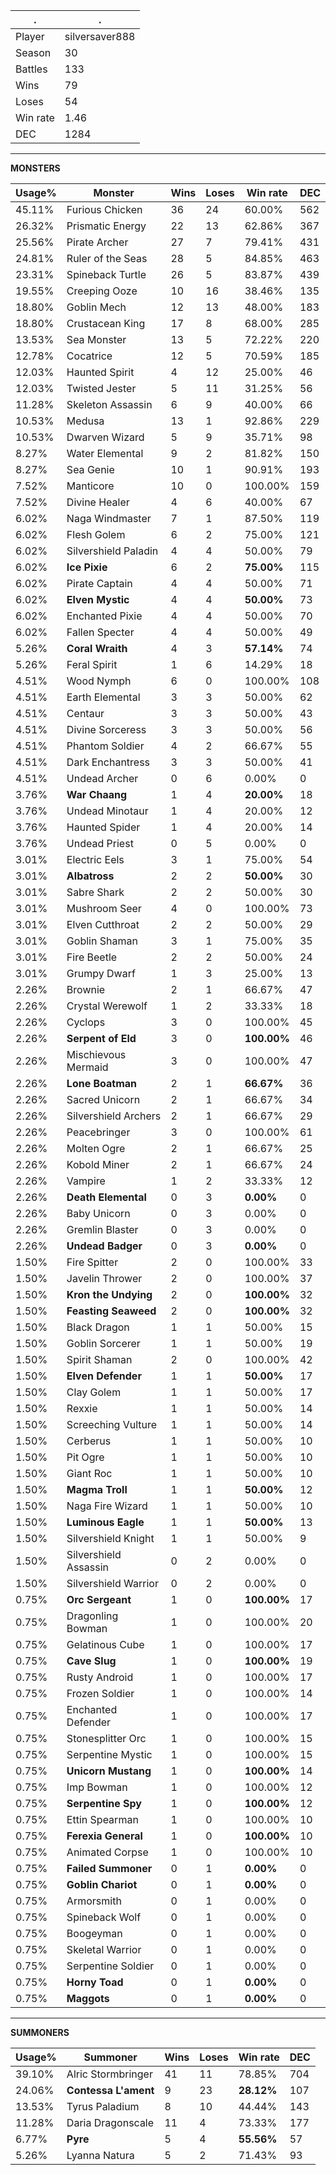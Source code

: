 .|.
|-|-
Player|silversaver888
Season|30
Battles|133
Wins|79
Loses|54
Win rate|1.46
DEC|1284

---
**MONSTERS**

Usage%|Monster|Wins|Loses|Win rate|DEC|
-|-|-|-|-|-|
45.11%|Furious Chicken|36|24|60.00%|562|
26.32%|Prismatic Energy|22|13|62.86%|367|
25.56%|Pirate Archer|27|7|79.41%|431|
24.81%|Ruler of the Seas|28|5|84.85%|463|
23.31%|Spineback Turtle|26|5|83.87%|439|
19.55%|Creeping Ooze|10|16|38.46%|135|
18.80%|Goblin Mech|12|13|48.00%|183|
18.80%|Crustacean King|17|8|68.00%|285|
13.53%|Sea Monster|13|5|72.22%|220|
12.78%|Cocatrice|12|5|70.59%|185|
12.03%|Haunted Spirit|4|12|25.00%|46|
12.03%|Twisted Jester|5|11|31.25%|56|
11.28%|Skeleton Assassin|6|9|40.00%|66|
10.53%|Medusa|13|1|92.86%|229|
10.53%|Dwarven Wizard|5|9|35.71%|98|
8.27%|Water Elemental|9|2|81.82%|150|
8.27%|Sea Genie|10|1|90.91%|193|
7.52%|Manticore|10|0|100.00%|159|
7.52%|Divine Healer|4|6|40.00%|67|
6.02%|Naga Windmaster|7|1|87.50%|119|
6.02%|Flesh Golem|6|2|75.00%|121|
6.02%|Silvershield Paladin|4|4|50.00%|79|
6.02%|**Ice Pixie**|6|2|**75.00%**|115|
6.02%|Pirate Captain|4|4|50.00%|71|
6.02%|**Elven Mystic**|4|4|**50.00%**|73|
6.02%|Enchanted Pixie|4|4|50.00%|70|
6.02%|Fallen Specter|4|4|50.00%|49|
5.26%|**Coral Wraith**|4|3|**57.14%**|74|
5.26%|Feral Spirit|1|6|14.29%|18|
4.51%|Wood Nymph|6|0|100.00%|108|
4.51%|Earth Elemental|3|3|50.00%|62|
4.51%|Centaur|3|3|50.00%|43|
4.51%|Divine Sorceress|3|3|50.00%|56|
4.51%|Phantom Soldier|4|2|66.67%|55|
4.51%|Dark Enchantress|3|3|50.00%|41|
4.51%|Undead Archer|0|6|0.00%|0|
3.76%|**War Chaang**|1|4|**20.00%**|18|
3.76%|Undead Minotaur|1|4|20.00%|12|
3.76%|Haunted Spider|1|4|20.00%|14|
3.76%|Undead Priest|0|5|0.00%|0|
3.01%|Electric Eels|3|1|75.00%|54|
3.01%|**Albatross**|2|2|**50.00%**|30|
3.01%|Sabre Shark|2|2|50.00%|30|
3.01%|Mushroom Seer|4|0|100.00%|73|
3.01%|Elven Cutthroat|2|2|50.00%|29|
3.01%|Goblin Shaman|3|1|75.00%|35|
3.01%|Fire Beetle|2|2|50.00%|24|
3.01%|Grumpy Dwarf|1|3|25.00%|13|
2.26%|Brownie|2|1|66.67%|47|
2.26%|Crystal Werewolf|1|2|33.33%|18|
2.26%|Cyclops|3|0|100.00%|45|
2.26%|**Serpent of Eld**|3|0|**100.00%**|46|
2.26%|Mischievous Mermaid|3|0|100.00%|47|
2.26%|**Lone Boatman**|2|1|**66.67%**|36|
2.26%|Sacred Unicorn|2|1|66.67%|34|
2.26%|Silvershield Archers|2|1|66.67%|29|
2.26%|Peacebringer|3|0|100.00%|61|
2.26%|Molten Ogre|2|1|66.67%|25|
2.26%|Kobold Miner|2|1|66.67%|24|
2.26%|Vampire|1|2|33.33%|12|
2.26%|**Death Elemental**|0|3|**0.00%**|0|
2.26%|Baby Unicorn|0|3|0.00%|0|
2.26%|Gremlin Blaster|0|3|0.00%|0|
2.26%|**Undead Badger**|0|3|**0.00%**|0|
1.50%|Fire Spitter|2|0|100.00%|33|
1.50%|Javelin Thrower|2|0|100.00%|37|
1.50%|**Kron the Undying**|2|0|**100.00%**|32|
1.50%|**Feasting Seaweed**|2|0|**100.00%**|32|
1.50%|Black Dragon|1|1|50.00%|15|
1.50%|Goblin Sorcerer|1|1|50.00%|19|
1.50%|Spirit Shaman|2|0|100.00%|42|
1.50%|**Elven Defender**|1|1|**50.00%**|17|
1.50%|Clay Golem|1|1|50.00%|17|
1.50%|Rexxie|1|1|50.00%|14|
1.50%|Screeching Vulture|1|1|50.00%|14|
1.50%|Cerberus|1|1|50.00%|10|
1.50%|Pit Ogre|1|1|50.00%|10|
1.50%|Giant Roc|1|1|50.00%|10|
1.50%|**Magma Troll**|1|1|**50.00%**|12|
1.50%|Naga Fire Wizard|1|1|50.00%|10|
1.50%|**Luminous Eagle**|1|1|**50.00%**|13|
1.50%|Silvershield Knight|1|1|50.00%|9|
1.50%|Silvershield Assassin|0|2|0.00%|0|
1.50%|Silvershield Warrior|0|2|0.00%|0|
0.75%|**Orc Sergeant**|1|0|**100.00%**|17|
0.75%|Dragonling Bowman|1|0|100.00%|20|
0.75%|Gelatinous Cube|1|0|100.00%|17|
0.75%|**Cave Slug**|1|0|**100.00%**|19|
0.75%|Rusty Android|1|0|100.00%|17|
0.75%|Frozen Soldier|1|0|100.00%|14|
0.75%|Enchanted Defender|1|0|100.00%|17|
0.75%|Stonesplitter Orc|1|0|100.00%|15|
0.75%|Serpentine Mystic|1|0|100.00%|15|
0.75%|**Unicorn Mustang**|1|0|**100.00%**|14|
0.75%|Imp Bowman|1|0|100.00%|12|
0.75%|**Serpentine Spy**|1|0|**100.00%**|12|
0.75%|Ettin Spearman|1|0|100.00%|10|
0.75%|**Ferexia General**|1|0|**100.00%**|10|
0.75%|Animated Corpse|1|0|100.00%|10|
0.75%|**Failed Summoner**|0|1|**0.00%**|0|
0.75%|**Goblin Chariot**|0|1|**0.00%**|0|
0.75%|Armorsmith|0|1|0.00%|0|
0.75%|Spineback Wolf|0|1|0.00%|0|
0.75%|Boogeyman|0|1|0.00%|0|
0.75%|Skeletal Warrior|0|1|0.00%|0|
0.75%|Serpentine Soldier|0|1|0.00%|0|
0.75%|**Horny Toad**|0|1|**0.00%**|0|
0.75%|**Maggots**|0|1|**0.00%**|0|

---
**SUMMONERS**

Usage%|Summoner|Wins|Loses|Win rate|DEC|
-|-|-|-|-|-|
39.10%|Alric Stormbringer|41|11|78.85%|704|
24.06%|**Contessa L'ament**|9|23|**28.12%**|107|
13.53%|Tyrus Paladium|8|10|44.44%|143|
11.28%|Daria Dragonscale|11|4|73.33%|177|
6.77%|**Pyre**|5|4|**55.56%**|57|
5.26%|Lyanna Natura|5|2|71.43%|93|
